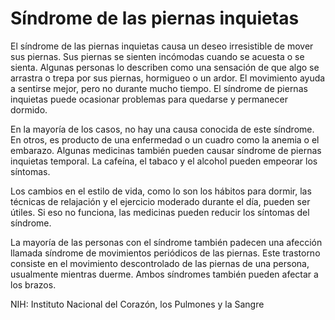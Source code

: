 Síndrome de las piernas inquietas
=================================


El síndrome de las piernas inquietas causa un deseo irresistible de mover sus piernas. Sus piernas se sienten incómodas cuando se acuesta o se sienta. Algunas personas lo describen como una sensación de que algo se arrastra o trepa por sus piernas, hormigueo o un ardor. El movimiento ayuda a sentirse mejor, pero no durante mucho tiempo. El síndrome de piernas inquietas puede ocasionar problemas para quedarse y permanecer dormido. 


En la mayoría de los casos, no hay una causa conocida de este síndrome. En otros, es producto de una enfermedad o un cuadro como la anemia o el embarazo. Algunas medicinas también pueden causar síndrome de piernas inquietas temporal. La cafeína, el tabaco y el alcohol pueden empeorar los síntomas.


Los cambios en el estilo de vida, como lo son los hábitos para dormir, las técnicas de relajación y el ejercicio moderado durante el día, pueden ser útiles. Si eso no funciona, las medicinas pueden reducir los síntomas del síndrome.


La mayoría de las personas con el síndrome también padecen una afección llamada síndrome de movimientos periódicos de las piernas. Este trastorno consiste en el movimiento descontrolado de las piernas de una persona, usualmente mientras duerme. Ambos síndromes también pueden afectar a los brazos. 


NIH: Instituto Nacional del Corazón, los Pulmones y la Sangre 

